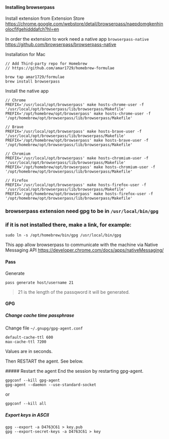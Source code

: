 #### Installing browserpass

Install extension from Extension Store
https://chrome.google.com/webstore/detail/browserpass/naepdomgkenhinolocfifgehidddafch?hl=en

In order the extension to work need a native app `browserpass-native`
https://github.com/browserpass/browserpass-native

Installation for Mac
```
// Add Third-party repo for Homebrew
// https://github.com/amar1729/homebrew-formulae

brew tap amar1729/formulae
brew install browserpass
```

Install the native app
```
// Chrome
PREFIX='/usr/local/opt/browserpass' make hosts-chrome-user -f '/usr/local/opt/browserpass/lib/browserpass/Makefile'
PREFIX='/opt/homebrew/opt/browserpass' make hosts-chrome-user -f '/opt/homebrew/opt/browserpass/lib/browserpass/Makefile'

// Brave
PREFIX='/usr/local/opt/browserpass' make hosts-brave-user -f '/usr/local/opt/browserpass/lib/browserpass/Makefile'
PREFIX='/opt/homebrew/opt/browserpass' make hosts-brave-user -f '/opt/homebrew/opt/browserpass/lib/browserpass/Makefile'

// Chromium
PREFIX='/usr/local/opt/browserpass' make hosts-chromium-user -f '/usr/local/opt/browserpass/lib/browserpass/Makefile'
PREFIX='/opt/homebrew/opt/browserpass' make hosts-chromium-user -f '/opt/homebrew/opt/browserpass/lib/browserpass/Makefile'

// Firefox
PREFIX='/usr/local/opt/browserpass' make hosts-firefox-user -f '/usr/local/opt/browserpass/lib/browserpass/Makefile'
PREFIX='/opt/homebrew/opt/browserpass' make hosts-firefox-user -f '/opt/homebrew/opt/browserpass/lib/browserpass/Makefile'
```

### browserpass extension need gpg to be in `/usr/local/bin/gpg`
### if it is not installed there, make a link, for example:
```
sudo ln -s /opt/homebrew/bin/gpg /usr/local/bin/gpg
```

This app allow browserpass to communicate with the machine via Native Messaging API
https://developer.chrome.com/docs/apps/nativeMessaging/


#### Pass

Generate
```
pass generate host/username 21
```
> 21 is the length of the passqword it will be generated.


#### GPG

##### Change cache time passphrase
Change file `~/.gnupg/gpg-agent.conf`
```
default-cache-ttl 600
max-cache-ttl 7200
```
Values are in seconds.

Then RESTART the agent. See below.

##### Restart the agent
End the session by restarting gpg-agent.
```
gpgconf --kill gpg-agent
gpg-agent --daemon --use-standard-socket
```
or
```
gpgconf --kill all
```

##### Export keys in ASCII

```
gpg --export -a D4763C61 > key.pub
gpg --export-secret-keys -a D4763C61 > key
```
